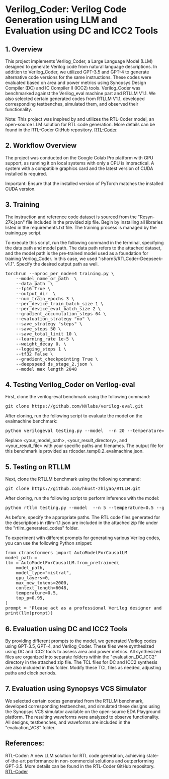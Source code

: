 # Verilog_Coder: Verilog Code Generation using LLM and Evaluation using DC and ICC2 Tools
## 1. Overview
This project implements Verilog_Coder, a Large Language Model (LLM) designed to generate Verilog code from natural language descriptions. In addition to Verilog_Coder, we utilized GPT-3.5 and GPT-4 to generate alternative code versions for the same instructions. These codes were evaluated based on area and power metrics using Synopsys Design Compiler (DC) and IC Compiler II (ICC2) tools. Verilog_Coder was benchmarked against the Verilog_eval machine part and RTLLM V1.1. We also selected certain generated codes from RTLLM V1.1, developed corresponding testbenches, simulated them, and observed their functionality.

Note: This project was inspired by and utilizes the RTL-Coder model, an open-source LLM solution for RTL code generation. More details can be found in the RTL-Coder GitHub repository. [RTL-Coder](https://github.com/hkust-zhiyao/RTL-Coder)


## 2. Workflow Overview
The project was conducted on the Google Colab Pro platform with GPU support, as running it on local systems with only a CPU is impractical. A system with a compatible graphics card and the latest version of CUDA installed is required.

Important: Ensure that the installed version of PyTorch matches the installed CUDA version.

## 3. Training
The instruction and reference code dataset is sourced from the "Resyn-27k.json" file included in the provided zip file. Begin by installing all libraries listed in the requirements.txt file. The training process is managed by the training.py script.

To execute this script, run the following command in the terminal, specifying the data path and model path. The data path refers to the attached dataset, and the model path is the pre-trained model used as a foundation for training Verilog_Coder. In this case, we used "ishorn5/RTLCoder-Deepseek-v1.1". Specify the desired output path as well.

<pre>
torchrun --nproc_per_node=4 training.py \
    --model_name_or_path <model_path> \
    --data_path <data_path> \
    --fp16 True \
    --output_dir <output_path> \
    --num_train_epochs 3 \
    --per_device_train_batch_size 1 \
    --per_device_eval_batch_size 2 \
    --gradient_accumulation_steps 64 \
    --evaluation_strategy "no" \
    --save_strategy "steps" \
    --save_steps 50 \
    --save_total_limit 10 \
    --learning_rate 1e-5 \
    --weight_decay 0. \
    --logging_steps 1 \
    --tf32 False \
    --gradient_checkpointing True \
    --deepspeed ds_stage_2.json \
    --model_max_length 2048
</pre>
## 4. Testing Verilog_Coder on Verilog-eval
First, clone the verilog-eval benchmark using the following command:

<pre>git clone https://github.com/NVlabs/verilog-eval.git</pre>

After cloning, run the following script to evaluate the model on the evalmachine benchmark:

<pre>python verilogeval_testing.py --model <your_model_path> --n 20 --temperature=0.2 --gpu_name 0 --output_dir <your_result_directory> --output_file <your_result_file> --bench_type Machine</pre>
Replace <your_model_path>, <your_result_directory>, and <your_result_file> with your specific paths and filenames. The output file for this benchmark is provided as rtlcoder_temp0.2_evalmachine.json.

## 5. Testing on RTLLM
Next, clone the RTLLM benchmark using the following command:

<pre>git clone https://github.com/hkust-zhiyao/RTLLM.git</pre>
After cloning, run the following script to perform inference with the model:

<pre>python rtllm_testing.py --model <your_model_path> --n 5 --temperature=0.5 --gpu_name 0 --output_dir <your_result_directory></pre>
As before, specify the appropriate paths. The RTL code files generated for the descriptions in rtllm-1.1.json are included in the attached zip file under the "rtllm_generated_codes" folder.

To experiment with different prompts for generating various Verilog codes, you can use the following Python snippet:

<pre>from ctransformers import AutoModelForCausalLM
model_path = <model_path>
llm = AutoModelForCausalLM.from_pretrained(
    model_path,
    model_type="mistral",
    gpu_layers=0,
    max_new_tokens=2000,
    context_length=6048,
    temperature=0.5,
    top_p=0.95,
)
prompt = "Please act as a professional Verilog designer and provide a half_adder including clock."
print(llm(prompt))</pre>

## 6. Evaluation using DC and ICC2 Tools
By providing different prompts to the model, we generated Verilog codes using GPT-3.5, GPT-4, and Verilog_Coder. These files were synthesized using DC and ICC2 tools to assess area and power metrics. All synthesized files are organized into separate folders within the "evaluation_DC_ICC2" directory in the attached zip file. The TCL files for DC and ICC2 synthesis are also included in this folder. Modify these TCL files as needed, adjusting paths and clock periods.

## 7. Evaluation using Synopsys VCS Simulator
We selected certain codes generated from the RTLLM benchmark, developed corresponding testbenches, and simulated these designs using the Synopsys VCS simulator available on the open-source EDA Playground platform. The resulting waveforms were analyzed to observe functionality. All designs, testbenches, and waveforms are included in the "evaluation_VCS" folder.

## References:
RTL-Coder: A new LLM solution for RTL code generation, achieving state-of-the-art performance in non-commercial solutions and outperforming GPT-3.5. More details can be found in the RTL-Coder GitHub repository. [RTL-Coder](https://github.com/hkust-zhiyao/RTL-Coder)


